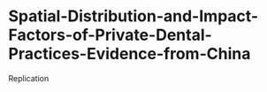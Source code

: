 # Spatial-Distribution-and-Impact-Factors-of-Private-Dental-Practices-Evidence-from-China
Replication
